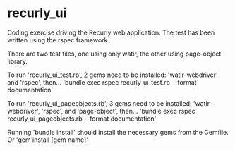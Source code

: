 # recurly_ui
Coding exercise driving the Recurly web application. The test has been written using the rspec framework.

There are two test files, one using only watir, the other using page-object library.

To run 'recurly_ui_test.rb', 2 gems need to be installed: 'watir-webdriver' and 'rspec', then...
'bundle exec rspec recurly_ui_test.rb --format documentation'

To run 'recurly_ui_pageobjects.rb', 3 gems need to be installed: 'watir-webdriver', 'rspec', and 'page-object', then...
'bundle exec rspec recurly_ui_pageobjects.rb --format documentation'

Running 'bundle install' should install the necessary gems from the Gemfile. Or 'gem install [gem name]'


